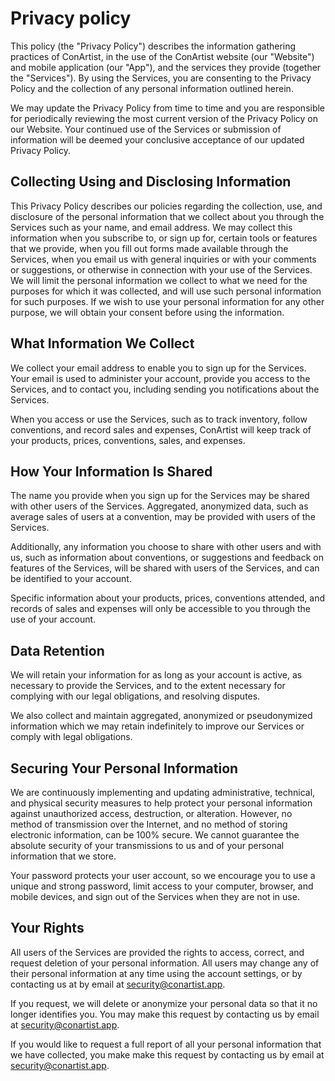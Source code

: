 [security@conartist.app]: mailto:security@conartist.app

# Privacy policy

This policy (the "Privacy Policy") describes the information gathering practices of ConArtist, in
the use of the ConArtist website (our "Website") and mobile application (our "App"), and the
services they provide (together the "Services"). By using the Services, you are consenting to the
Privacy Policy and the collection of any personal information outlined herein.

We may update the Privacy Policy from time to time and you are responsible for periodically
reviewing the most current version of the Privacy Policy on our Website. Your continued use of the
Services or submission of information will be deemed your conclusive acceptance of our updated
Privacy Policy.

## Collecting Using and Disclosing Information

This Privacy Policy describes our policies regarding the collection, use, and disclosure of the
personal information that we collect about you through the Services such as your name, and email
address. We may collect this information when you subscribe to, or sign up for, certain tools or
features that we provide, when you fill out forms made available through the Services, when you
email us with general inquiries or with your comments or suggestions, or otherwise in connection
with your use of the Services. We will limit the personal information we collect to what we need for
the purposes for which it was collected, and will use such personal information for such purposes.
If we wish to use your personal information for any other purpose, we will obtain your consent
before using the information.

## What Information We Collect

We collect your email address to enable you to sign up for the Services. Your email is used to
administer your account, provide you access to the Services, and to contact you, including sending
you notifications about the Services.

When you access or use the Services, such as to track inventory, follow conventions, and record
sales and expenses, ConArtist will keep track of your products, prices, conventions, sales, and
expenses.

## How Your Information Is Shared

The name you provide when you sign up for the Services may be shared with other users of the
Services. Aggregated, anonymized data, such as average sales of users at a convention, may be
provided with users of the Services.

Additionally, any information you choose to share with other users and with us, such as information
about conventions, or suggestions and feedback on features of the Services, will be shared with
users of the Services, and can be identified to your account.

Specific information about your products, prices, conventions attended, and records of sales and
expenses will only be accessible to you through the use of your account.

## Data Retention

We will retain your information for as long as your account is active, as necessary to provide the
Services, and to the extent necessary for complying with our legal obligations, and resolving
disputes.

We also collect and maintain aggregated, anonymized or pseudonymized information which we may retain
indefinitely to improve our Services or comply with legal obligations.

## Securing Your Personal Information

We are continuously implementing and updating administrative, technical, and physical security
measures to help protect your personal information against unauthorized access, destruction, or
alteration. However, no method of transmission over the Internet, and no method of storing
electronic information, can be 100% secure. We cannot guarantee the absolute security of your
transmissions to us and of your personal information that we store.

Your password protects your user account, so we encourage you to use a unique and strong password,
limit access to your computer, browser, and mobile devices, and sign out of the Services when they
are not in use.

## Your Rights

All users of the Services are provided the rights to access, correct, and request deletion of your
personal information. All users may change any of their personal information at any time using the
account settings, or by contacting us at by email at [security@conartist.app][].

If you request, we will delete or anonymize your personal data so that it no longer identifies you.
You may make this request by contacting us by email at [security@conartist.app][].

If you would like to request a full report of all your personal information that we have collected,
you make make this request by contacting us by email at [security@conartist.app][].
